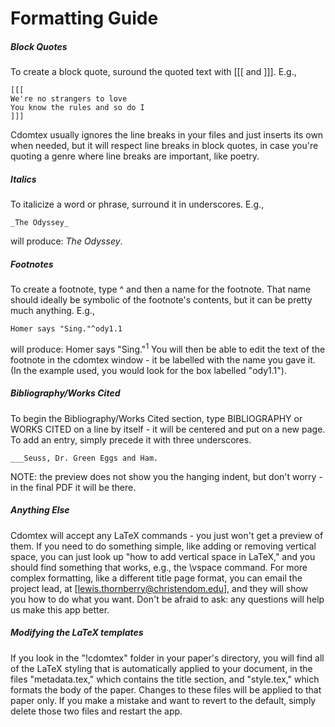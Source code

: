 # Formatting Guide
##### Block Quotes
To create a block quote, suround the quoted text with \[\[\[ and \]\]\]. E.g.,
```
[[[ 
We're no strangers to love  
You know the rules and so do I
]]]
```
Cdomtex usually ignores the line breaks in your files and just inserts
its own when needed, but it will respect line breaks in block quotes,
in case you're quoting a genre where line breaks are important, like poetry.
##### Italics
To italicize a word or phrase, surround it in underscores. E.g., 
```
_The Odyssey_
```
will produce: _The Odyssey_.
##### Footnotes
To create a footnote, type ^ and then a name for the footnote.
That name should ideally be symbolic of the footnote's contents, 
but it can be pretty much anything. E.g., 
```
Homer says "Sing."^ody1.1
```
will produce: Homer says "Sing."<sup>1</sup>
You will then be able to edit the text of the footnote in the cdomtex window -
it be labelled with the name you gave it.
(In the example used, you would look for the box labelled "ody1.1").
##### Bibliography/Works Cited
To begin the Bibliography/Works Cited section,
type BIBLIOGRAPHY or WORKS CITED on a line by itself -
it will be centered and put on a new page. To add an entry,
simply precede it with three underscores. 
```
___Seuss, Dr. Green Eggs and Ham.
```
NOTE: the preview does not show you the hanging indent, but don't worry -
in the final PDF it will be there.
##### Anything Else
Cdomtex will accept any LaTeX commands - you just won't get a preview of them.
If you need to do something simple, like adding or removing vertical space,
you can just look up "how to add vertical space in LaTeX,"
and you should find something that works, e.g., the \vspace command.
For more complex formatting, like a different title page format,
you can email the project lead,
at [lewis.thornberry@christendom.edu], and they will show you how to do what you want.
Don't be afraid to ask: any questions
will help us make this app better.
##### Modifying the LaTeX templates
If you look in the "!cdomtex" folder in your paper's directory, 
you will find all of the LaTeX styling that is automatically applied 
to your document, in the files "metadata.tex," which contains the title
section, and "style.tex," which formats the body of the paper. Changes
to these files will be applied to that paper only. If you make a mistake
and want to revert to the default, simply delete those two files and restart the app.
